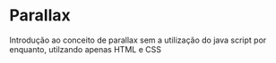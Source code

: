 # Parallax
 Introdução ao conceito de parallax sem a utilização do java script por enquanto, utilzando apenas HTML e CSS
